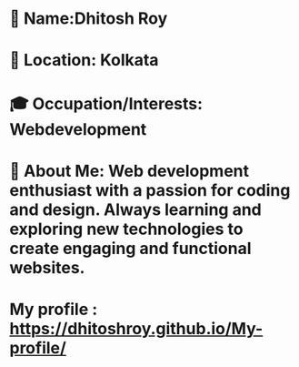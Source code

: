  # 👤 Name:Dhitosh Roy

# 📍 Location: Kolkata

# 🎓 Occupation/Interests: Webdevelopment

# 📝 About Me: Web development enthusiast with a passion for coding and design. Always learning and exploring new technologies to create engaging and functional websites.

# My profile : https://dhitoshroy.github.io/My-profile/


